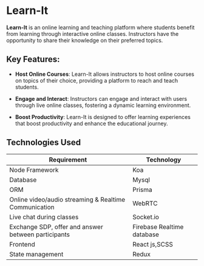 # Learn-It #

**Learn-It** is an online learning and teaching platform where students benefit from learning through interactive online classes. Instructors have the opportunity to share their knowledge on their preferred topics.

## Key Features:
- **Host Online Courses**: Learn-It allows instructors to host online courses on topics of their choice, providing a platform to reach and teach students.

- **Engage and Interact**: Instructors can engage and interact with users through live online classes, fostering a dynamic learning environment.

- **Boost Productivity**: Learn-It is designed to offer learning experiences that boost productivity and enhance the educational journey.

## Technologies Used ##

|Requirement|Technology|
|-----------|------------|
|Node Framework|Koa|
|Database|Mysql|
|ORM|Prisma|
|Online video/audio streaming & Realtime Communication|WebRTC|
|Live chat during classes |Socket.io|
|Exchange SDP, offer and answer between participants |Firebase Realtime database|
|Frontend | React js,SCSS|
|State management| Redux |


  
  

